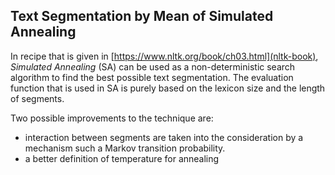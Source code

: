 ## Text Segmentation by Mean of Simulated Annealing

In recipe that is given in
[https://www.nltk.org/book/ch03.html](nltk-book), 
*Simulated Annealing* (SA) can be used as a non-deterministic search algorithm to
find the best possible text segmentation. The evaluation function that
is used in SA is purely based on the lexicon size and the length of
segments.

Two possible improvements to the technique are:
- interaction between segments are taken into the consideration by a
  mechanism such a Markov transition probability.
- a better definition of temperature for annealing
